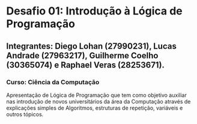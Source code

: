 <h1>Desafio 01: Introdução à Lógica de Programação</h1>
<h2>Integrantes: Diego Lohan (27990231), Lucas Andrade (27963217), Guilherme Coelho (30365074) e Raphael Veras (28253671).</h2>
<h3>Curso: Ciência da Computação</h3>
<p>Apresentação de Lógica de Programação que tem como objetivo auxiliar nas introdução de novos universitários da área da Computação através de explicações simples de Algoritmos, estruturas de repetição, variáveis e outros tópicos.</p>
